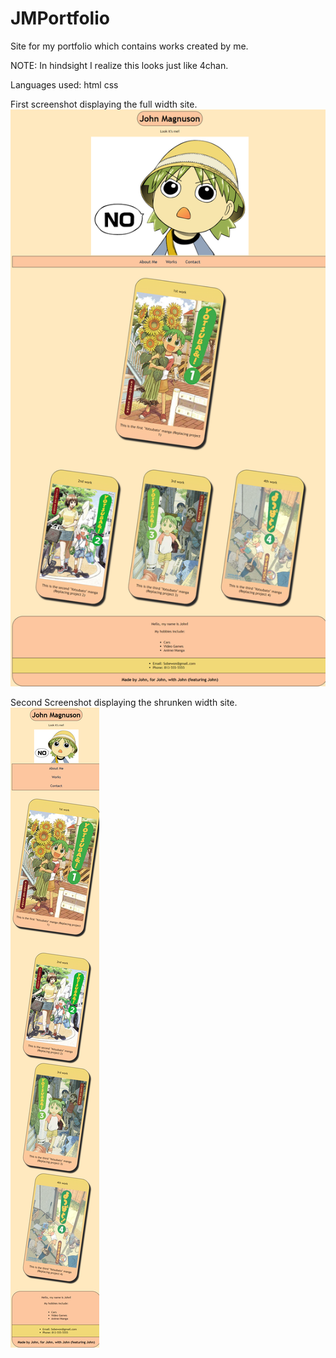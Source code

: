 # JMPortfolio
Site for my portfolio which contains works created by me.

NOTE: In hindsight I realize this looks just like 4chan.

Languages used:
html
css

First screenshot displaying the full width site.
![Full size website](./assets/Images/fullsize.png)


Second Screenshot displaying the shrunken width site.
![Shrunked width site](./assets/Images/shrunksize.png)
